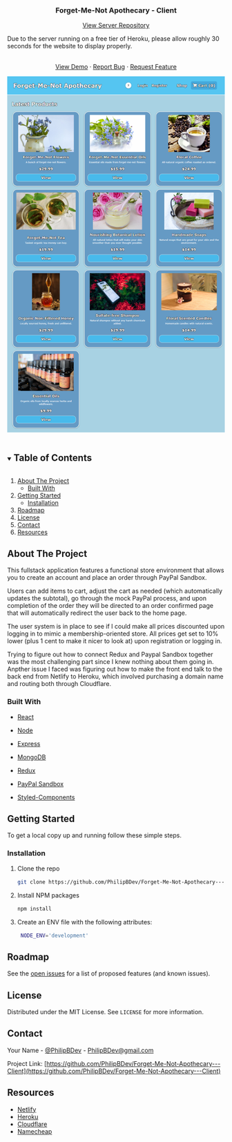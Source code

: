   <h3 align="center">Forget-Me-Not Apothecary - Client</h3>
    <p align="center">
<a href="https://github.com/PhilipBDev/Forget-Me-Not-Apothecary---Server">View Server Repository</a>
</p>

<p>
Due to the server running on a free tier of Heroku, please allow roughly 30 seconds for the website to display properly.
</p>

  <p align="center">
    <br />
    <a href="https://www.fmn-apothecary.store/">View Demo</a>
    ·
    <a href="https://github.com/PhilipBDev/Forget-Me-Not-Apothecary---Client/issues">Report Bug</a>
    ·
    <a href="https://github.com/PhilipBDev/Forget-Me-Not-Apothecary---Client/issues">Request Feature</a>
    </p>

<p align="center">
  <a href="https://www.fmn-apothecary.store">
    <img src="./preview.png">
  </a>
</p>

<!-- TABLE OF CONTENTS -->
<details open="open">
  <summary><h2 style="display: inline-block">Table of Contents</h2></summary>
  <ol>
    <li>
      <a href="#about-the-project">About The Project</a>
      <ul>
        <li><a href="#built-with">Built With</a></li>
      </ul>
    </li>
    <li>
      <a href="#getting-started">Getting Started</a>
      <ul>
        <li><a href="#installation">Installation</a></li>
      </ul>
    </li>
    <li><a href="#roadmap">Roadmap</a></li>
    <li><a href="#license">License</a></li>
    <li><a href="#contact">Contact</a></li>
    <li><a href="#resources">Resources</a></li>
  </ol>
</details>

<!-- ABOUT THE PROJECT -->

## About The Project

This fullstack application features a functional store environment that allows you to create an account and place an order through PayPal Sandbox.

Users can add items to cart, adjust the cart as needed (which automatically updates the subtotal), go through the mock PayPal process, and upon completion of the order they will be directed to an order confirmed page that will automatically redirect the user back to the home page.

The user system is in place to see if I could make all prices discounted upon logging in to mimic a membership-oriented store. All prices get set to 10% lower (plus 1 cent to make it nicer to look at) upon registration or logging in.

Trying to figure out how to connect Redux and Paypal Sandbox together was the most challenging part since I knew nothing about them going in. Anpther issue I faced was figuring out how to make the front end talk to the back end from Netlify to Heroku, which involved purchasing a domain name and routing both through Cloudflare.

### Built With

- [React](https://reactjs.org/)
- [Node](https://nodejs.org/en/)
- [Express](https://expressjs.com/)
- [MongoDB](https://www.mongodb.com/)

- [Redux](https://react-redux.js.org/)
- [PayPal Sandbox](https://developer.paypal.com/)
- [Styled-Components](https://styled-components.com/)

<!-- GETTING STARTED -->

## Getting Started

To get a local copy up and running follow these simple steps.

### Installation

1. Clone the repo
   ```sh
   git clone https://github.com/PhilipBDev/Forget-Me-Not-Apothecary---Client.git
   ```
2. Install NPM packages
   ```sh
   npm install
   ```
3. Create an ENV file with the following attributes:

   ```sh
    NODE_ENV='development'
   ```

<!-- ROADMAP -->

## Roadmap

See the [open issues](https://github.com/PhilipBDev/Forget-Me-Not-Apothecary---Client/issues) for a list of proposed features (and known issues).

<!-- LICENSE -->

## License

Distributed under the MIT License. See `LICENSE` for more information.

<!-- CONTACT -->

## Contact

Your Name - [@PhilipBDev](https://twitter.com/PhilipBDev) - PhilipBDev@gmail.com

Project Link: [https://github.com/PhilipBDev/Forget-Me-Not-Apothecary---Client](https://github.com/PhilipBDev/Forget-Me-Not-Apothecary---Client)

<!-- RESOURCES -->

## Resources

- [Netlify](https://www.netlify.com/)
- [Heroku](https://www.heroku.com/)
- [Cloudflare](https://www.cloudflare.com/)
- [Namecheap](https://www.namecheap.com/)
